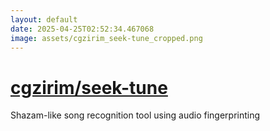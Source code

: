 ```yaml
---
layout: default
date: 2025-04-25T02:52:34.467068
image: assets/cgzirim_seek-tune_cropped.png
---
```


# [cgzirim/seek-tune](https://github.com/cgzirim/seek-tune)

Shazam-like song recognition tool using audio fingerprinting

